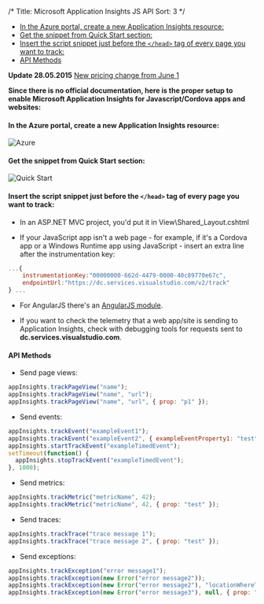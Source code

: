 /*
Title: Microsoft Application Insights JS API
Sort: 3
*/



- [In the Azure portal, create a new Application Insights resource:](#in-the-azure-portal-create-a-new-application-insights-resource)
- [Get the snippet from Quick Start section:](#get-the-snippet-from-quick-start-section)
- [Insert the script snippet just before the ``</head>`` tag of every page you want to track:](#insert-the-script-snippet-just-before-the-head-tag-of-every-page-you-want-to-track)
- [API Methods](#api-methods)





**Update 28.05.2015** [New pricing change from June 1](http://azure.microsoft.com/blog/2015/05/27/application-insights-pricing-effective-june-1/)

**Since there is no official documentation, here is the proper setup to enable Microsoft Application Insights for Javascript/Cordova apps and websites:**

#### In the Azure portal, create a new Application Insights resource:

![Azure](https://acomdpsstorage.blob.core.windows.net/dpsmedia-prod/azure.microsoft.com/en-us/documentation/articles/app-insights-javascript/20150508050839/01-create.png)

#### Get the snippet from Quick Start section:

![Quick Start](https://acomdpsstorage.blob.core.windows.net/dpsmedia-prod/azure.microsoft.com/en-us/documentation/articles/app-insights-javascript/20150508050839/02-monitor-web-page.png)

#### Insert the script snippet just before the ``</head>`` tag of every page you want to track:

- In an ASP.NET MVC project, you'd put it in View\Shared_Layout.cshtml

- If your JavaScript app isn't a web page - for example, if it's a Cordova app or a Windows Runtime app using JavaScript - insert an extra line after the instrumentation key:

```js
...{
    instrumentationKey:"00000000-662d-4479-0000-40c89770e67c",
    endpointUrl:"https://dc.services.visualstudio.com/v2/track"
} ...
```

- For AngularJS there's an [AngularJS module](http://ngmodules.org/modules/angular-appinsights).

- If you want to check the telemetry that a web app/site is sending to Application Insights, check with debugging tools for requests sent to **dc.services.visualstudio.com**.

#### API Methods

- Send page views:

```js
appInsights.trackPageView("name");
appInsights.trackPageView("name", "url");
appInsights.trackPageView("name", "url", { prop: "p1" });
```

- Send events:

```js
appInsights.trackEvent("exampleEvent1");
appInsights.trackEvent("exampleEvent2", { exampleEventProperty1: "test", another: "test2" });
appInsights.startTrackEvent("exampleTimedEvent");
setTimeout(function() {
  appInsights.stopTrackEvent("exampleTimedEvent");
}, 1000);
```

- Send metrics:

```js
appInsights.trackMetric("metricName", 42);
appInsights.trackMetric("metricName", 42, { prop: "test" });
```

- Send traces:

```js
appInsights.trackTrace("trace message 1");
appInsights.trackTrace("trace message 2", { prop: "test" });
```

- Send exceptions:

```js
appInsights.trackException("error message1");
appInsights.trackException(new Error("error message2"));
appInsights.trackException(new Error("error message2"), "locationWhereThisWasHandled?");
appInsights.trackException(new Error("error message3"), null, { prop: "test" });
```
